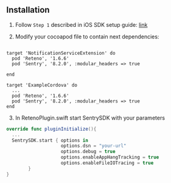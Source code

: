 ## Installation

1. Follow `Step 1` described in iOS SDK setup guide: [link](https://docs.reteno.com/reference/ios#step-1-add-the-notification-service-extension)


2. Modify your cocoapod file to contain next dependencies:
```

target 'NotificationServiceExtension' do
  pod 'Reteno', '1.6.6'
  pod 'Sentry', '8.2.0', :modular_headers => true

end

target 'ExampleCordova' do
  ...
  pod 'Reteno', '1.6.6'
  pod 'Sentry', '8.2.0', :modular_headers => true
end

```

3. In RetenoPlugin.swift start SentrySDK with your parameters
```swift
override func pluginInitialize(){
  ...
  SentrySDK.start { options in
                    options.dsn = "your-url"
                    options.debug = true
                    options.enableAppHangTracking = true
                    options.enableFileIOTracing = true
        }
}

```
